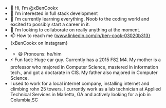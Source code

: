- 👋 Hi, I’m @xBenCookx
- 👀 I’m interested in full stack development
- 🌱 I’m currently learning everything. Noob to the coding world and excited to possibly start a career in it.
- 💞️ I’m looking to collaborate on really anything at the moment.
- 📫 How to reach me {www.linkedin.com/in/ben-cook-03020b313} {xBenCookx on Instagram}
- - 😄 Pronouns: he/him
- ⚡ Fun fact: Huge car guy. Currently has a 2015 F82 M4. My mother is a professor who majored in Computer Science, mastered in information tech., and got a doctarate in CIS. My father also majored in Computer Science.
- I used to work for a local internet company, installing internet and climbing rohn 25 towers. I currently work as a lab technician at Applied Technical Services in Marietta, GA and actively looking for a job in Columbia,SC

<!---
xBenCookx/xBenCookx is a ✨ special ✨ repository because its `README.md` (this file) appears on your GitHub profile.
You can click the Preview link to take a look at your changes.
--->
